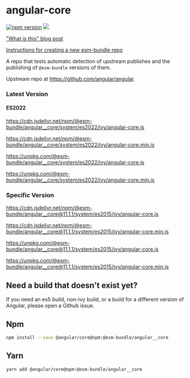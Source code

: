 # angular-core

[![npm version](https://img.shields.io/npm/v/@esm-bundle/angular__core.svg?style=flat)](https://www.npmjs.com/package/@esm-bundle/angular__core) [![](https://data.jsdelivr.com/v1/package/npm/@esm-bundle/angular__core/badge)](https://www.jsdelivr.com/package/npm/@esm-bundle/angular__core)

["What is this" blog post](https://medium.com/@joeldenning/an-esm-bundle-for-any-npm-package-5f850db0e04d)

[Instructions for creating a new esm-bundle repo](https://github.com/esm-bundle/new-repo-instructions)

A repo that tests automatic detection of upstream publishes and the publishing of `@esm-bundle` versions of them.

Upstream repo at https://github.com/angular/angular.

### Latest Version

#### ES2022

https://cdn.jsdelivr.net/npm/@esm-bundle/angular__core/system/es2022/ivy/angular-core.js

https://cdn.jsdelivr.net/npm/@esm-bundle/angular__core/system/es2022/ivy/angular-core.min.js

https://unpkg.com/@esm-bundle/angular__core/system/es2022/ivy/angular-core.js

https://unpkg.com/@esm-bundle/angular__core/system/es2022/ivy/angular-core.min.js

### Specific Version

https://cdn.jsdelivr.net/npm/@esm-bundle/angular__core@11.1.1/system/es2015/ivy/angular-core.js

https://cdn.jsdelivr.net/npm/@esm-bundle/angular__core@11.1.1/system/es2015/ivy/angular-core.min.js

https://unpkg.com/@esm-bundle/angular__core@11.1.1/system/es2015/ivy/angular-core.js

https://unpkg.com/@esm-bundle/angular__core@11.1.1/system/es2015/ivy/angular-core.min.js

## Need a build that doesn't exist yet?

If you need an es5 build, non-ivy build, or a build for a different version of Angular, please open a Github issue.

## Npm

```sh
npm install --save @angular/core@npm:@esm-bundle/angular__core
```

## Yarn

```sh
yarn add @angular/core@npm:@esm-bundle/angular__core
```

